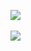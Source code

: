 ![](https://d396qusza40orc.cloudfront.net/ntufsc/Timetable%20Download/Forensic%20Science%20Course%20Flow%20Format%20v10.png)<br><br>
![](https://d396qusza40orc.cloudfront.net/ntufsc/Timetable%20Download/Timetable%20v4.PNG)<br><br>
